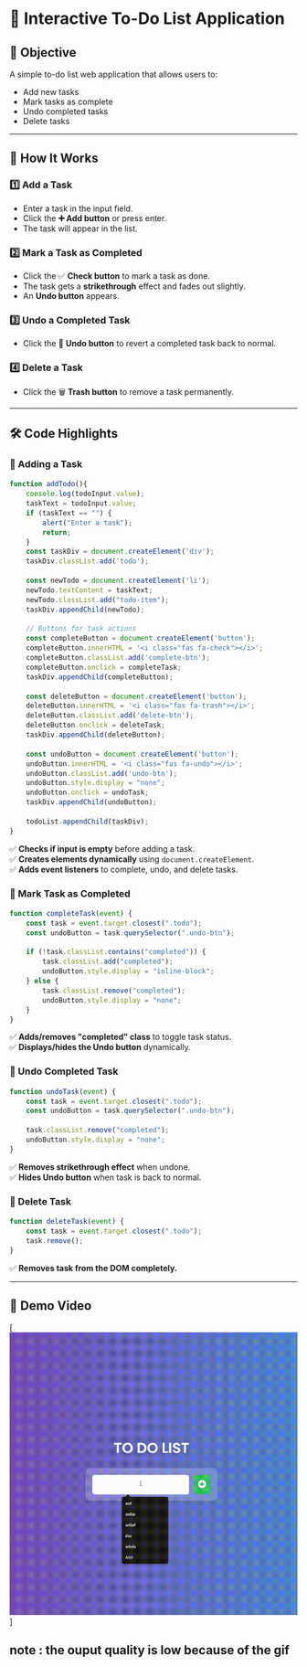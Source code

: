 # 📌 Interactive To-Do List Application  

## 🎯 **Objective**  
A simple to-do list web application that allows users to:  
- Add new tasks  
- Mark tasks as complete  
- Undo completed tasks  
- Delete tasks  


---

## 📜 **How It Works**  

### **1️⃣ Add a Task**  
- Enter a task in the input field.  
- Click the **➕ Add button** or press enter.  
- The task will appear in the list.  

### **2️⃣ Mark a Task as Completed**  
- Click the ✅ **Check button** to mark a task as done.  
- The task gets a **strikethrough** effect and fades out slightly.  
- An **Undo button** appears.  

### **3️⃣ Undo a Completed Task**  
- Click the 🔄 **Undo button** to revert a completed task back to normal.  

### **4️⃣ Delete a Task**  
- Click the 🗑 **Trash button** to remove a task permanently.  

---

## 🛠 **Code Highlights**  

### **📌 Adding a Task**
```javascript
function addTodo(){
    console.log(todoInput.value);
    taskText = todoInput.value;
    if (taskText == "") {
        alert("Enter a task");
        return;
    }
    const taskDiv = document.createElement('div');
    taskDiv.classList.add('todo');

    const newTodo = document.createElement('li');
    newTodo.textContent = taskText;
    newTodo.classList.add("todo-item");
    taskDiv.appendChild(newTodo);

    // Buttons for task actions
    const completeButton = document.createElement('button');
    completeButton.innerHTML = '<i class="fas fa-check"></i>';
    completeButton.classList.add('complete-btn');
    completeButton.onclick = completeTask;
    taskDiv.appendChild(completeButton);

    const deleteButton = document.createElement('button');
    deleteButton.innerHTML = '<i class="fas fa-trash"></i>';
    deleteButton.classList.add('delete-btn');
    deleteButton.onclick = deleteTask;
    taskDiv.appendChild(deleteButton);
    
    const undoButton = document.createElement('button');
    undoButton.innerHTML = '<i class="fas fa-undo"></i>';
    undoButton.classList.add('undo-btn');
    undoButton.style.display = "none";
    undoButton.onclick = undoTask;
    taskDiv.appendChild(undoButton);

    todoList.appendChild(taskDiv);
}
```
✅ **Checks if input is empty** before adding a task.  
✅ **Creates elements dynamically** using `document.createElement`.  
✅ **Adds event listeners** to complete, undo, and delete tasks.  

### **📌 Mark Task as Completed**
```javascript
function completeTask(event) {
    const task = event.target.closest(".todo");  
    const undoButton = task.querySelector(".undo-btn"); 

    if (!task.classList.contains("completed")) {
        task.classList.add("completed");
        undoButton.style.display = "inline-block"; 
    } else {
        task.classList.remove("completed");
        undoButton.style.display = "none"; 
    }
}
```
✅ **Adds/removes "completed" class** to toggle task status.  
✅ **Displays/hides the Undo button** dynamically.  

### **📌 Undo Completed Task**
```javascript
function undoTask(event) {
    const task = event.target.closest(".todo");  
    const undoButton = task.querySelector(".undo-btn");

    task.classList.remove("completed"); 
    undoButton.style.display = "none"; 
}
```
✅ **Removes strikethrough effect** when undone.  
✅ **Hides Undo button** when task is back to normal.  

### **📌 Delete Task**
```javascript
function deleteTask(event) {
    const task = event.target.closest(".todo"); 
    task.remove(); 
}
```
✅ **Removes task from the DOM completely.**  

---

## 🎥 **Demo Video**  
[![Watch the video](output.gif)]  

**note** : the ouput quality is low because of the gif
---

